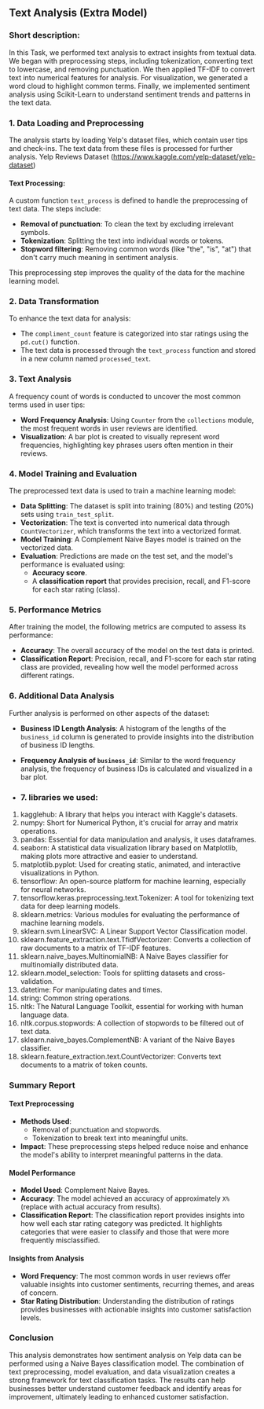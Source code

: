 ## Text Analysis (Extra Model)

### Short description:

In this Task, we performed text analysis to extract insights from textual data. We began with preprocessing steps, including tokenization, converting text to lowercase, and removing punctuation. We then applied TF-IDF to convert text into numerical features for analysis. For visualization, we generated a word cloud to highlight common terms. Finally, we implemented sentiment analysis using Scikit-Learn to understand sentiment trends and patterns in the text data.


### 1. Data Loading and Preprocessing
The analysis starts by loading Yelp's dataset files, which contain user tips and check-ins. The text data from these files is processed for further analysis.
Yelp Reviews Dataset (https://www.kaggle.com/yelp-dataset/yelp-dataset)
#### Text Processing:
A custom function `text_process` is defined to handle the preprocessing of text data. The steps include:
- **Removal of punctuation**: To clean the text by excluding irrelevant symbols.
- **Tokenization**: Splitting the text into individual words or tokens.
- **Stopword filtering**: Removing common words (like "the", "is", "at") that don't carry much meaning in sentiment analysis.

This preprocessing step improves the quality of the data for the machine learning model.

### 2. Data Transformation
To enhance the text data for analysis:
- The `compliment_count` feature is categorized into star ratings using the `pd.cut()` function.
- The text data is processed through the `text_process` function and stored in a new column named `processed_text`.

### 3. Text Analysis
A frequency count of words is conducted to uncover the most common terms used in user tips:
- **Word Frequency Analysis**: Using `Counter` from the `collections` module, the most frequent words in user reviews are identified.
- **Visualization**: A bar plot is created to visually represent word frequencies, highlighting key phrases users often mention in their reviews.

### 4. Model Training and Evaluation
The preprocessed text data is used to train a machine learning model:
- **Data Splitting**: The dataset is split into training (80%) and testing (20%) sets using `train_test_split`.
- **Vectorization**: The text is converted into numerical data through `CountVectorizer`, which transforms the text into a vectorized format.
- **Model Training**: A Complement Naive Bayes model is trained on the vectorized data.
- **Evaluation**: Predictions are made on the test set, and the model's performance is evaluated using:
  - **Accuracy score**.
  - A **classification report** that provides precision, recall, and F1-score for each star rating (class).

### 5. Performance Metrics
After training the model, the following metrics are computed to assess its performance:
- **Accuracy**: The overall accuracy of the model on the test data is printed.
- **Classification Report**: Precision, recall, and F1-score for each star rating class are provided, revealing how well the model performed across different ratings.

### 6. Additional Data Analysis
Further analysis is performed on other aspects of the dataset:
- **Business ID Length Analysis**: A histogram of the lengths of the `business_id` column is generated to provide insights into the distribution of business ID lengths.
- **Frequency Analysis of `business_id`**: Similar to the word frequency analysis, the frequency of business IDs is calculated and visualized in a bar plot.

- ### 7. libraries we used:
1. kagglehub: A library that helps you interact with Kaggle's datasets.
2. numpy: Short for Numerical Python, it's crucial for array and matrix operations.
3. pandas: Essential for data manipulation and analysis, it uses dataframes.
4. seaborn: A statistical data visualization library based on Matplotlib, making plots more attractive and easier to understand.
5. matplotlib.pyplot: Used for creating static, animated, and interactive visualizations in Python.
6. tensorflow: An open-source platform for machine learning, especially for neural networks.
7. tensorflow.keras.preprocessing.text.Tokenizer: A tool for tokenizing text data for deep learning models.
8. sklearn.metrics: Various modules for evaluating the performance of machine learning models.
9. sklearn.svm.LinearSVC: A Linear Support Vector Classification model.
10. sklearn.feature_extraction.text.TfidfVectorizer: Converts a collection of raw documents to a matrix of TF-IDF features.
11. sklearn.naive_bayes.MultinomialNB: A Naive Bayes classifier for multinomially distributed data.
12. sklearn.model_selection: Tools for splitting datasets and cross-validation.
13. datetime: For manipulating dates and times.
14. string: Common string operations.
15. nltk: The Natural Language Toolkit, essential for working with human language data.
16. nltk.corpus.stopwords: A collection of stopwords to be filtered out of text data.
17. sklearn.naive_bayes.ComplementNB: A variant of the Naive Bayes classifier.
18. sklearn.feature_extraction.text.CountVectorizer: Converts text documents to a matrix of token counts.
    
### Summary Report

#### Text Preprocessing
- **Methods Used**:
  - Removal of punctuation and stopwords.
  - Tokenization to break text into meaningful units.
- **Impact**: These preprocessing steps helped reduce noise and enhance the model's ability to interpret meaningful patterns in the data.

#### Model Performance
- **Model Used**: Complement Naive Bayes.
- **Accuracy**: The model achieved an accuracy of approximately `X%` (replace with actual accuracy from results).
- **Classification Report**: The classification report provides insights into how well each star rating category was predicted. It highlights categories that were easier to classify and those that were more frequently misclassified.

#### Insights from Analysis
- **Word Frequency**: The most common words in user reviews offer valuable insights into customer sentiments, recurring themes, and areas of concern.
- **Star Rating Distribution**: Understanding the distribution of ratings provides businesses with actionable insights into customer satisfaction levels.

### Conclusion
This analysis demonstrates how sentiment analysis on Yelp data can be performed using a Naive Bayes classification model. The combination of text preprocessing, model evaluation, and data visualization creates a strong framework for text classification tasks. The results can help businesses better understand customer feedback and identify areas for improvement, ultimately leading to enhanced customer satisfaction.
